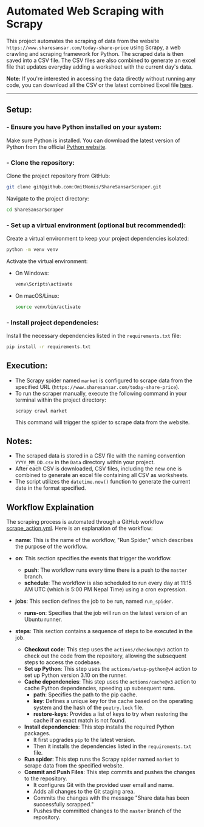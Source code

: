 # **Automated Web Scraping with Scrapy**

This project automates the scraping of data from the website `https://www.sharesansar.com/today-share-price` using Scrapy, a web crawling and scraping framework for Python. The scraped data is then saved into a CSV file. The CSV files are also combined to generate an excel file that updates everyday adding a worksheet with the current day's data.

**Note:** If you're interested in accessing the data directly without running any code, you can download all the CSV or the latest combined Excel file [here](https://OmitNomis.github.io/ShareSansarScraper).

---

## **Setup:**

### - Ensure you have Python installed on your system:

Make sure Python is installed. You can download the latest version of Python from the official [Python website](https://www.python.org/downloads/).

### - **Clone the repository:**

Clone the project repository from GitHub:

```bash
git clone git@github.com:OmitNomis/ShareSansarScraper.git
```

Navigate to the project directory:

```bash
cd ShareSansarScraper
```

### - **Set up a virtual environment (optional but recommended):**

Create a virtual environment to keep your project dependencies isolated:

```bash
python -m venv venv
```

Activate the virtual environment:

- On Windows:
  ```bash
  venv\Scripts\activate
  ```
- On macOS/Linux:

  ```bash
  source venv/bin/activate
  ```

### - **Install project dependencies:**

Install the necessary dependencies listed in the `requirements.txt` file:

```bash
pip install -r requirements.txt
```

## **Execution:**

- The Scrapy spider named `market` is configured to scrape data from the specified URL (`https://www.sharesansar.com/today-share-price`).
- To run the scraper manually, execute the following command in your terminal within the project directory:
  ```
  scrapy crawl market
  ```
  This command will trigger the spider to scrape data from the website.

## **Notes:**

- The scraped data is stored in a CSV file with the naming convention `YYYY_MM_DD.csv` in the `Data` directory within your project.
- After each CSV is downloaded, CSV files, including the new one is combined to generate an excel file containing all CSV as worksheets.
- The script utilizes the `datetime.now()` function to generate the current date in the format specified.

## Workflow Explaination

The scraping process is automated through a GitHub workflow [scrape_action.yml](./.github/workflows/scrape_action.yml). Here is an explanation of the workflow:

- **name**: This is the name of the workflow, "Run Spider," which describes the purpose of the workflow.

- **on**: This section specifies the events that trigger the workflow.

  - **push**: The workflow runs every time there is a push to the `master` branch.
  - **schedule**: The workflow is also scheduled to run every day at 11:15 AM UTC (which is 5:00 PM Nepal Time) using a cron expression.

- **jobs**: This section defines the job to be run, named `run_spider`.

  - **runs-on**: Specifies that the job will run on the latest version of an Ubuntu runner.

- **steps**: This section contains a sequence of steps to be executed in the job.
  - **Checkout code**: This step uses the `actions/checkout@v3` action to check out the code from the repository, allowing the subsequent steps to access the codebase.
  - **Set up Python**: This step uses the `actions/setup-python@v4` action to set up Python version 3.10 on the runner.
  - **Cache dependencies**: This step uses the `actions/cache@v3` action to cache Python dependencies, speeding up subsequent runs.
    - **path**: Specifies the path to the pip cache.
    - **key**: Defines a unique key for the cache based on the operating system and the hash of the `poetry.lock` file.
    - **restore-keys**: Provides a list of keys to try when restoring the cache if an exact match is not found.
  - **Install dependencies**: This step installs the required Python packages.
    - It first upgrades `pip` to the latest version.
    - Then it installs the dependencies listed in the `requirements.txt` file.
  - **Run spider**: This step runs the Scrapy spider named `market` to scrape data from the specified website.
  - **Commit and Push Files**: This step commits and pushes the changes to the repository.
    - It configures Git with the provided user email and name.
    - Adds all changes to the Git staging area.
    - Commits the changes with the message "Share data has been successfully scrapped."
    - Pushes the committed changes to the `master` branch of the repository.
